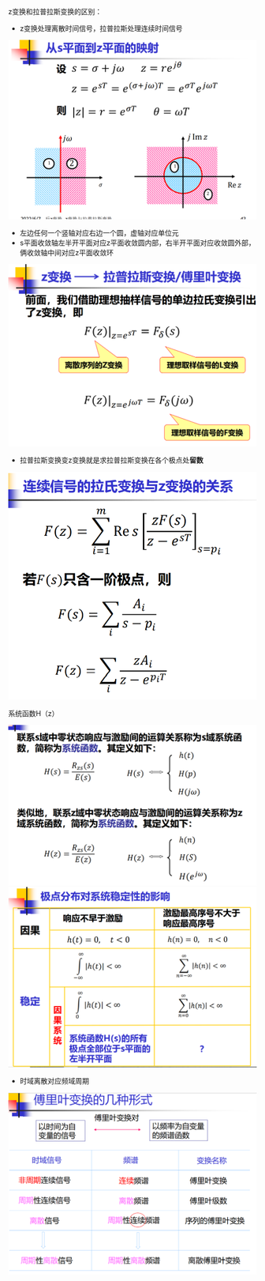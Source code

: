 z变换和拉普拉斯变换的区别：

* z变换处理离散时间信号，拉普拉斯处理连续时间信号

<img src="笔记图片/image-20220607150544653.png" alt="image-20220607150544653" style="zoom:67%;" />

* 左边任何一个竖轴对应右边一个圆，虚轴对应单位元
* s平面收敛轴左半开平面对应z平面收敛圆内部，右半开平面对应收敛圆外部，俩收敛轴中间对应z平面收敛环

<img src="笔记图片/image-20220607150931372.png" alt="image-20220607150931372" style="zoom: 67%;" />

* 拉普拉斯变换变z变换就是求拉普拉斯变换在各个极点处**留数**

<img src="笔记图片/image-20220607151055464.png" alt="image-20220607151055464" style="zoom:67%;" />

系统函数H（z）

<img src="笔记图片/image-20220607151436223.png" alt="image-20220607151436223" style="zoom: 67%;" />

<img src="笔记图片/image-20220607153655826.png" alt="image-20220607153655826" style="zoom:67%;" />

* 时域离散对应频域周期

<img src="笔记图片/image-20220607155518212.png" alt="image-20220607155518212" style="zoom:80%;" />